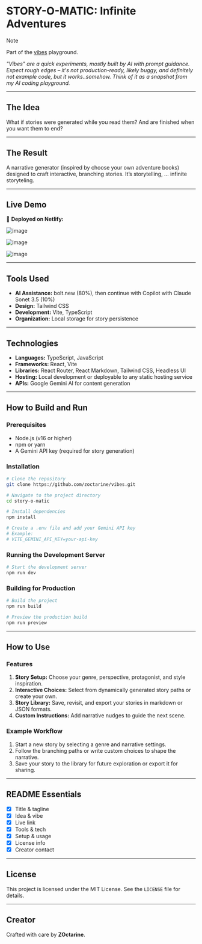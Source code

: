# STORY-O-MATIC: Infinite Adventures

> [!NOTE] 
> Part of the [vibes](https://github.com/vibes) playground.
>
> *"Vibes" are a quick experiments, mostly built by AI with prompt guidance. Expect rough edges – it's not production-ready, likely buggy, and definitely not example code, but it works..somehow. Think of it as a snapshot from my AI coding playground.*

---

## The Idea  
What if stories were generated while you read them? And are finished when you want them to end?

---

## The Result  
A narrative generator (inspired by choose your own adventure books) designed to craft interactive, branching stories. It’s storytelling, ... infinite storyteling.

---

## Live Demo  
🚀 **Deployed on Netlify:**  

![image](https://github.com/user-attachments/assets/65051cd1-7bbd-47c5-bcbd-6dae9a2650e7)

![image](https://github.com/user-attachments/assets/71d9dfdb-035d-4f1e-bf0c-eded5c7b2073)

![image](https://github.com/user-attachments/assets/d19ee700-4cc1-458e-83b9-7516f51ce877)


---

## Tools Used  
- **AI Assistance:** bolt.new (80%), then continue with Copilot with Claude Sonet 3.5 (10%)
- **Design:** Tailwind CSS  
- **Development:** Vite, TypeScript  
- **Organization:** Local storage for story persistence  

---

## Technologies  
- **Languages:** TypeScript, JavaScript  
- **Frameworks:** React, Vite  
- **Libraries:** React Router, React Markdown, Tailwind CSS, Headless UI  
- **Hosting:** Local development or deployable to any static hosting service  
- **APIs:** Google Gemini AI for content generation  

---

## How to Build and Run  

### Prerequisites  
- Node.js (v16 or higher)  
- npm or yarn  
- A Gemini API key (required for story generation)  

### Installation  
```bash
# Clone the repository
git clone https://github.com/zoctarine/vibes.git

# Navigate to the project directory
cd story-o-matic

# Install dependencies
npm install

# Create a .env file and add your Gemini API key
# Example:
# VITE_GEMINI_API_KEY=your-api-key
```

### Running the Development Server  
```bash
# Start the development server
npm run dev
```

### Building for Production  
```bash
# Build the project
npm run build

# Preview the production build
npm run preview
```

---

## How to Use  

### Features  
1. **Story Setup:** Choose your genre, perspective, protagonist, and style inspiration.  
2. **Interactive Choices:** Select from dynamically generated story paths or create your own.  
3. **Story Library:** Save, revisit, and export your stories in markdown or JSON formats.  
4. **Custom Instructions:** Add narrative nudges to guide the next scene.  

### Example Workflow  
1. Start a new story by selecting a genre and narrative settings.  
2. Follow the branching paths or write custom choices to shape the narrative.  
3. Save your story to the library for future exploration or export it for sharing.  

---

## README Essentials  
- [x] Title & tagline  
- [x] Idea & vibe  
- [x] Live link  
- [x] Tools & tech  
- [x] Setup & usage  
- [x] License info  
- [x] Creator contact  

---

## License  
This project is licensed under the MIT License. See the `LICENSE` file for details.

---

## Creator  
Crafted with care by **ZOctarine**.
